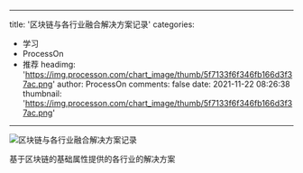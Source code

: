 
---
title: '区块链与各行业融合解决方案记录'
categories: 
 - 学习
 - ProcessOn
 - 推荐
headimg: 'https://img.processon.com/chart_image/thumb/5f7133f6f346fb166d3f37ac.png'
author: ProcessOn
comments: false
date: 2021-11-22 08:26:38
thumbnail: 'https://img.processon.com/chart_image/thumb/5f7133f6f346fb166d3f37ac.png'
---

<div>   
<img class="thumb" alt="区块链与各行业融合解决方案记录" src="https://img.processon.com/chart_image/thumb/5f7133f6f346fb166d3f37ac.png" referrerpolicy="no-referrer">
<p>基于区块链的基础属性提供的各行业的解决方案</p>  
</div>
            